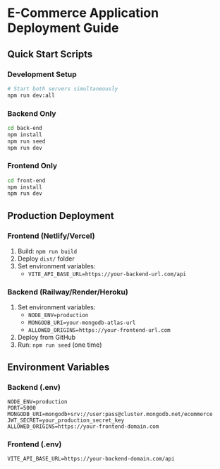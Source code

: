 # E-Commerce Application Deployment Guide

## Quick Start Scripts

### Development Setup

```bash
# Start both servers simultaneously
npm run dev:all
```

### Backend Only

```bash
cd back-end
npm install
npm run seed
npm run dev
```

### Frontend Only

```bash
cd front-end
npm install
npm run dev
```

## Production Deployment

### Frontend (Netlify/Vercel)

1. Build: `npm run build`
2. Deploy `dist/` folder
3. Set environment variables:
    - `VITE_API_BASE_URL=https://your-backend-url.com/api`

### Backend (Railway/Render/Heroku)

1. Set environment variables:
    - `NODE_ENV=production`
    - `MONGODB_URI=your-mongodb-atlas-url`
    - `ALLOWED_ORIGINS=https://your-frontend-url.com`
2. Deploy from GitHub
3. Run: `npm run seed` (one time)

## Environment Variables

### Backend (.env)

```
NODE_ENV=production
PORT=5000
MONGODB_URI=mongodb+srv://user:pass@cluster.mongodb.net/ecommerce
JWT_SECRET=your_production_secret_key
ALLOWED_ORIGINS=https://your-frontend-domain.com
```

### Frontend (.env)

```
VITE_API_BASE_URL=https://your-backend-domain.com/api
```
